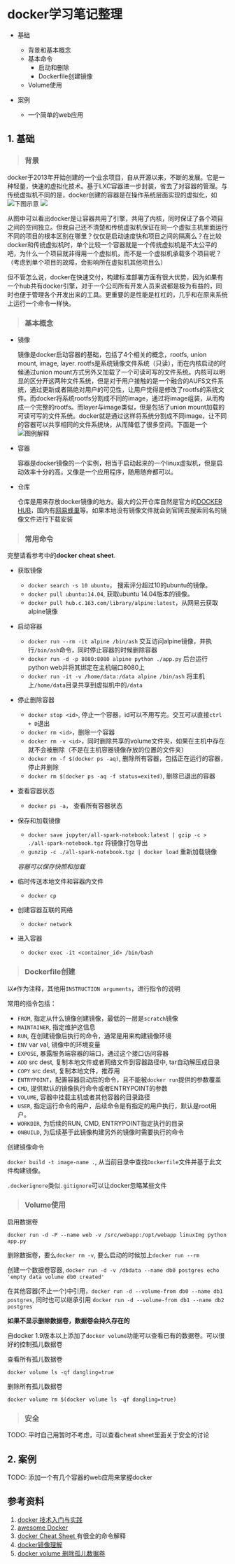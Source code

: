 
# docker学习笔记整理

- 基础
  - 背景和基本概念
  - 基本命令
    - 启动和删除
    - Dockerfile创建镜像
  - Volume使用

- 案例
  - 一个简单的web应用

## 1. 基础

> ### 背景

  docker于2013年开始创建的一个业余项目，自从开源以来，不断的发展。它是一种轻量，快速的虚拟化技术。基于LXC容器进一步封装，省去了对容器的管理。与传统虚拟机不同的是，docker创建的容器是在操作系统层面实现的虚拟化，如![下图示意](./virtualization.png)  ![](./docker.png)

  从图中可以看出docker是让容器共用了引擎，共用了内核，同时保证了各个项目之间的空间独立。但我自己还不清楚和传统虚拟机保证在同一个虚拟主机里面运行不同的项目的根本区别在哪里？仅仅是启动速度快和项目之间的隔离么？在比较docker和传统虚拟机时，单个比较一个容器就是一个传统虚拟机是不太公平的吧，为什么一个项目就非得用一个虚拟机，而不是一个虚拟机承载多个项目呢？（考虑到单个项目的故障，会影响所在虚拟机其他项目么）

  但不管怎么说，docker在快速交付，构建标准部署方面有很大优势，因为如果有一个hub共有docker引擎，对于一个公司所有开发人员来说都是极为有益的，同时也便于管理各个开发出来的工具。更重要的是性能是杠杠的，几乎和在原来系统上运行一个命令一样快。

> ### 基本概念

- 镜像

  镜像是docker启动容器的基础，包括了4个相关的概念，rootfs, union mount, image, layer. rootfs是系统镜像文件系统（只读），而在内核启动的时候通过union mount方式另外又加载了一个可读可写的文件系统。内核可以明显的区分开这两种文件系统，但是对于用户接触的是一个融合的AUFS文件系统，通过更新或者隔绝对用户的可见性，让用户觉得是修改了rootfs的系统文件。而docker将系统rootfs分割成不同的image，通过将image组装，从而构成一个完整的rootfs。而layer与image类似，但是包括了union mount加载的可读可写的文件系统。docker就是通过这样将系统分割成不同image，让不同的容器可以共享相同的文件系统块，从而降低了很多空间。下面是一个![图例解释](./docker_image.jpg)

- 容器

  容器是docker镜像的一个实例，相当于启动起来的一个linux虚拟机，但是启动效率十分的高。又像是一个应用程序，随用随弃都可以。

- 仓库

  仓库是用来存放docker镜像的地方。最大的公开仓库自然是官方的[DOCKER HUB][5]，国内有[网易蜂巢][6]等。如果本地没有镜像文件就会到官网去搜索同名的镜像文件进行下载安装

> ### 常用命令

完整请看参考中的**docker cheat sheet**.

- 获取镜像

  - `docker search -s 10 ubuntu`， 搜索评分超过10的ubuntu的镜像。
  - `docker pull ubuntu:14.04`, 获取ubuntu 14.04版本的镜像。
  - `docker pull hub.c.163.com/library/alpine:latest`，从网易云获取alpine镜像

- 启动容器

  - `docker run --rm -it alpine /bin/ash` 交互访问alpine镜像，并执行`/bin/ash`命令，同时停止容器的时候删除容器
  - `docker run -d -p 8080:8080 alpine python ./app.py` 后台运行python web并将其绑定在主机端口8080上
  - `docker run -it -v /home/data:/data alpine /bin/ash` 将主机上`/home/data`目录共享到虚拟机中的`/data`

- 停止删除容器

  - `docker stop <id>`, 停止一个容器，id可以不用写完。交互可以直接`ctrl + D`退出
  - `docker rm <id>`，删除一个容器
  - `docker rm -v <id>`，同时删除共享的volume文件夹，如果在主机中存在就不会被删除（不是在主机容器镜像存放的位置的文件夹）
  - `docker rm -f $(docker ps -aq)`, 删除所有容器，包括正在运行的容器，停止并删除
  - `docker rm $(docker ps -aq -f status=exited)`, 删除已退出的容器

- 查看容器状态

  - `docker ps -a`， 查看所有容器状态

- 保存和加载镜像

  - `docker save jupyter/all-spark-notebook:latest | gzip -c > ./all-spark-notebook.tgz` 将镜像打包导出
  - `gunzip -c ./all-spark-notebook.tgz | docker load` 重新加载镜像

  *容器可以保存快照和加载*

- 临时传送本地文件和容器内文件

  - `docker cp`

- 创建容器互联的网络

  - `docker network`

- 进入容器

  - `docker exec -it <container_id> /bin/bash`

> ### Dockerfile创建

以`#`作为注释，其他用`INSTRUCTION arguments`，进行指令的说明

常用的指令包括：

- `FROM`, 指定从什么镜像创建镜像，最低的一层是`scratch`镜像
- `MAINTAINER`, 指定维护这信息
- `RUN`, 在创建镜像后执行的命令，通常是用来构建镜像环境
- `ENV` var val, 镜像中的环境变量
- `EXPOSE`, 暴露服务端容器的端口，通过这个接口访问容器
- `ADD` src dest, 复制本地文件或者网络文件到容器路径中, tar自动解压成目录
- `COPY` src dest, 复制本地文件，推荐用
- `ENTRYPOINT`，配置容器启动后的命令，且不能被`docker run`提供的参数覆盖
- `CMD`, 提供默认的镜像执行命令或者ENTRYPOINT的参数
- `VOLUME`, 容器中挂载主机或者其他容器的目录路径
- `USER`, 指定运行命令的用户，后续命令是有指定的用户执行，默认是root用户。
- `WORKDIR`, 为后续的RUN, CMD, ENTRYPOINT指定执行的目录
- `ONBUILD`, 为后续基于此镜像构建另外的镜像时需要执行的命令

创建镜像命令

`docker build -t image-name .`, 从当前目录中查找`Dockerfile`文件并基于此文件构建镜像。

`.dockerignore`类似`.gitignore`可以让docker忽略某些文件

> ### Volume使用

启用数据卷

`docker run -d -P --name web -v /src/webapp:/opt/webapp linuxImg python app.py`

删除数据卷，要么`docker rm -v`, 要么启动的时候加上`docker run --rm`

创建一个数据卷容器, `docker run -d -v /dbdata --name db0 postgres echo 'empty data volume db0 created'`

在其他容器(不止一个)中引用，`docker run -d --volume-from db0 --name db1 postgres`,
同时也可以继承引用 `docker run -d --volume-from db1 --name db2 postgres`

**如果不显示删除数据卷，数据卷会持久存在的**

自docker 1.9版本以上添加了`docker volume`功能可以查看已有的数据卷。可以很好的控制孤儿数据卷

查看所有孤儿数据卷

`docker volume ls -qf dangling=true`

删除所有孤儿数据卷

`docker volume rm $(docker volume ls -qf dangling=true)`

> ### 安全

TODO: 平时自己用暂时不考虑，可以查看cheat sheet里面关于安全的讨论

## 2. 案例

TODO: 添加一个有几个容器的web应用来掌握docker

## 参考资料

1. [ docker 技术入门与实践 ][1]
2. [ awesome Docker ][2]
3. [ docker Cheat Sheet ][3]有很全的命令解释
4. [docker镜像理解][4]
5. [docker volume 删除孤儿数据卷][7]

[1]: https://www.gitbook.com/book/yeasy/docker_practice/details
[2]: https://github.com/veggiemonk/awesome-docker/
[3]: https://github.com/wsargent/docker-cheat-sheet
[4]: http://www.infoq.com/cn/articles/docker-source-code-analysis-part9
[5]: https://hub.docker.com/
[6]: https://c.163.com/hub#/m/home/
[7]: http://stackoverflow.com/questions/27812807/orphaned-docker-mounted-host-volumes
